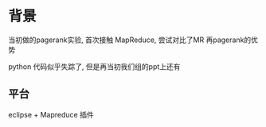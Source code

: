 # 背景

当初做的pagerank实验, 首次接触 MapReduce, 尝试对比了MR 再pagerank的优势

python 代码似乎失踪了, 但是再当初我们组的ppt上还有

## 平台

eclipse + Mapreduce 插件